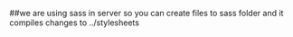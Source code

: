##we are using sass in server so you can create files to sass folder and it compiles changes to ../stylesheets
